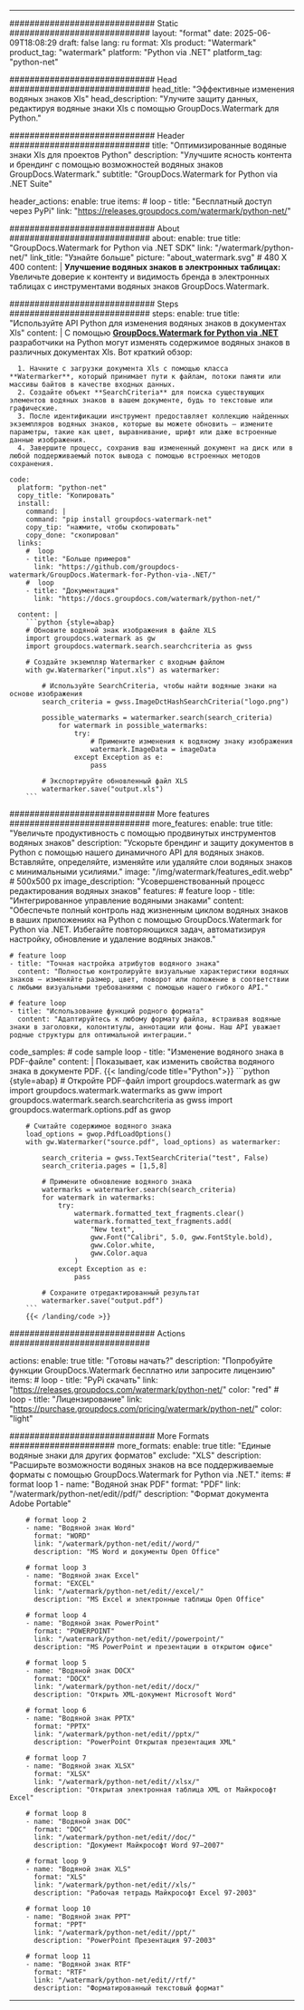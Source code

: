 
---
############################# Static ############################
layout: "format"
date:  2025-06-09T18:08:29
draft: false
lang: ru
format: Xls
product: "Watermark"
product_tag: "watermark"
platform: "Python via .NET"
platform_tag: "python-net"

############################# Head ############################
head_title: "Эффективные изменения водяных знаков Xls"
head_description: "Улучите защиту данных, редактируя водяные знаки Xls с помощью GroupDocs.Watermark для Python."

############################# Header ############################
title: "Оптимизированные водяные знаки Xls для проектов Python" 
description: "Улучшите ясность контента и брендинг с помощью возможностей водяных знаков GroupDocs.Watermark."
subtitle: "GroupDocs.Watermark for Python via .NET Suite" 

header_actions:
  enable: true
  items:
    #  loop
    - title: "Бесплатный доступ через PyPi"
      link: "https://releases.groupdocs.com/watermark/python-net/"
      
############################# About ############################
about:
    enable: true
    title: "GroupDocs.Watermark for Python via .NET SDK"
    link: "/watermark/python-net/"
    link_title: "Узнайте больше"
    picture: "about_watermark.svg" # 480 X 400
    content: |
       **Улучшение водяных знаков в электронных таблицах:** Увеличьте доверие к контенту и видимость бренда в электронных таблицах с инструментами водяных знаков GroupDocs.Watermark.

############################# Steps ############################
steps:
    enable: true
    title: "Используйте API Python для изменения водяных знаков в документах Xls"
    content: |
      С помощью **[GroupDocs.Watermark for Python via .NET](https://products.groupdocs.com/watermark/python-net/)** разработчики на Python могут изменять содержимое водяных знаков в различных документах Xls. Вот краткий обзор:
      
      1. Начните с загрузки документа Xls с помощью класса **Watermarker**, который принимает пути к файлам, потоки памяти или массивы байтов в качестве входных данных.
      2. Создайте объект **SearchCriteria** для поиска существующих элементов водяных знаков в вашем документе, будь то текстовые или графические.
      3. После идентификации инструмент предоставляет коллекцию найденных экземпляров водяных знаков, которые вы можете обновить — измените параметры, такие как цвет, выравнивание, шрифт или даже встроенные данные изображения.
      4. Завершите процесс, сохранив ваш измененный документ на диск или в любой поддерживаемый поток вывода с помощью встроенных методов сохранения.
   
    code:
      platform: "python-net"
      copy_title: "Копировать"
      install:
        command: |
        command: "pip install groupdocs-watermark-net"
        copy_tip: "нажмите, чтобы скопировать"
        copy_done: "скопировал"
      links:
        #  loop
        - title: "Больше примеров"
          link: "https://github.com/groupdocs-watermark/GroupDocs.Watermark-for-Python-via-.NET/"
        #  loop
        - title: "Документация"
          link: "https://docs.groupdocs.com/watermark/python-net/"
          
      content: |
        ```python {style=abap}
        # Обновите водяной знак изображения в файле XLS
        import groupdocs.watermark as gw
        import groupdocs.watermark.search.searchcriteria as gwss

        # Создайте экземпляр Watermarker с входным файлом
        with gw.Watermarker("input.xls") as watermarker:

            # Используйте SearchCriteria, чтобы найти водяные знаки на основе изображения
            search_criteria = gwss.ImageDctHashSearchCriteria("logo.png")

            possible_watermarks = watermarker.search(search_criteria)
                for watermark in possible_watermarks:
                    try:
                        # Примените изменения к водяному знаку изображения
                        watermark.ImageData = imageData
                    except Exception as e:
                        pass

            # Экспортируйте обновленный файл XLS
            watermarker.save("output.xls")
        ```     

############################# More features ############################
more_features:
  enable: true
  title: "Увеличьте продуктивность с помощью продвинутых инструментов водяных знаков"
  description: "Ускорьте брендинг и защиту документов в Python с помощью нашего динамичного API для водяных знаков. Вставляйте, определяйте, изменяйте или удаляйте слои водяных знаков с минимальными усилиями."
  image: "/img/watermark/features_edit.webp" # 500x500 px
  image_description: "Усовершенствованный процесс редактирования водяных знаков"
  features:
    # feature loop
    - title: "Интегрированное управление водяными знаками"
      content: "Обеспечьте полный контроль над жизненным циклом водяных знаков в ваших приложениях на Python с помощью GroupDocs.Watermark for Python via .NET. Избегайте повторяющихся задач, автоматизируя настройку, обновление и удаление водяных знаков."

    # feature loop
    - title: "Точная настройка атрибутов водяного знака"
      content: "Полностью контролируйте визуальные характеристики водяных знаков — изменяйте размер, цвет, поворот или положение в соответствии с любыми визуальными требованиями с помощью нашего гибкого API."

    # feature loop
    - title: "Использование функций родного формата"
      content: "Адаптируйтесь к любому формату файла, встраивая водяные знаки в заголовки, колонтитулы, аннотации или фоны. Наш API уважает родные структуры для оптимальной интеграции."
      
  code_samples:
    # code sample loop
    - title: "Изменение водяного знака в PDF-файле"
      content: |
        Показывает, как изменить свойства водяного знака в документе PDF.
        {{< landing/code title="Python">}}
        ```python {style=abap}
        # Откройте PDF-файл
        import groupdocs.watermark as gw
        import groupdocs.watermark.watermarks as gww
        import groupdocs.watermark.search.searchcriteria as gwss
        import groupdocs.watermark.options.pdf as gwop

        # Считайте содержимое водяного знака
        load_options = gwop.PdfLoadOptions()
        with gw.Watermarker("source.pdf", load_options) as watermarker:

            search_criteria = gwss.TextSearchCriteria("test", False)
            search_criteria.pages = [1,5,8]

            # Примените обновление водяного знака
            watermarks = watermarker.search(search_criteria)
            for watermark in watermarks:
                try:
                    watermark.formatted_text_fragments.clear()
                    watermark.formatted_text_fragments.add(
                        "New text", 
                        gww.Font("Calibri", 5.0, gww.FontStyle.bold), 
                        gww.Color.white, 
                        gww.Color.aqua
                    )
                except Exception as e:
                    pass
        
            # Сохраните отредактированный результат
            watermarker.save("output.pdf")
        ```
        {{< /landing/code >}}


############################# Actions ############################

actions:
  enable: true
  title: "Готовы начать?"
  description: "Попробуйте функции GroupDocs.Watermark бесплатно или запросите лицензию"
  items:
    #  loop
    - title: "PyPi скачать"
      link: "https://releases.groupdocs.com/watermark/python-net/"
      color: "red"
        #  loop
    - title: "Лицензирование"
      link: "https://purchase.groupdocs.com/pricing/watermark/python-net/"
      color: "light"


############################# More Formats #####################
more_formats:
    enable: true
    title: "Единые водяные знаки для других форматов"
    exclude: "XLS"
    description: "Расширьте возможности водяных знаков на все поддерживаемые форматы с помощью GroupDocs.Watermark for Python via .NET."
    items: 
        # format loop 1
        - name: "Водяной знак PDF"
          format: "PDF"
          link: "/watermark/python-net/edit//pdf/"
          description: "Формат документа Adobe Portable"

        # format loop 2
        - name: "Водяной знак Word"
          format: "WORD"
          link: "/watermark/python-net/edit//word/"
          description: "MS Word и документы Open Office"
          
        # format loop 3
        - name: "Водяной знак Excel"
          format: "EXCEL"
          link: "/watermark/python-net/edit//excel/"
          description: "MS Excel и электронные таблицы Open Office"

        # format loop 4
        - name: "Водяной знак PowerPoint"
          format: "POWERPOINT"
          link: "/watermark/python-net/edit//powerpoint/"
          description: "MS PowerPoint и презентации в открытом офисе"

        # format loop 5
        - name: "Водяной знак DOCX"
          format: "DOCX"
          link: "/watermark/python-net/edit//docx/"
          description: "Открыть XML-документ Microsoft Word"
          
        # format loop 6
        - name: "Водяной знак PPTX"
          format: "PPTX"
          link: "/watermark/python-net/edit//pptx/"
          description: "PowerPoint Открытая презентация XML"
          
        # format loop 7
        - name: "Водяной знак XLSX"
          format: "XLSX"
          link: "/watermark/python-net/edit//xlsx/"
          description: "Открытая электронная таблица XML от Майкрософт Excel"

        # format loop 8
        - name: "Водяной знак DOC"
          format: "DOC"
          link: "/watermark/python-net/edit//doc/"
          description: "Документ Майкрософт Word 97—2007"

        # format loop 9
        - name: "Водяной знак XLS"
          format: "XLS"
          link: "/watermark/python-net/edit//xls/"
          description: "Рабочая тетрадь Майкрософт Excel 97-2003"

        # format loop 10
        - name: "Водяной знак PPT"
          format: "PPT"
          link: "/watermark/python-net/edit//ppt/"
          description: "PowerPoint Презентация 97-2003"

        # format loop 11
        - name: "Водяной знак RTF"
          format: "RTF"
          link: "/watermark/python-net/edit//rtf/"
          description: "Форматированный текстовый формат"

---